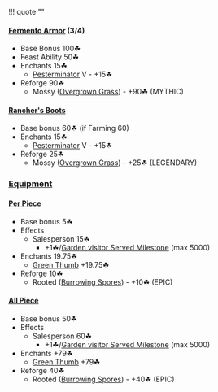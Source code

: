 !!! quote ""

#### [Fermento Armor](https://hypixel-skyblock.fandom.com/wiki/Fermento_Armor?so=search) (3/4)
- Base Bonus 100☘
- Feast Ability 50☘
- Enchants 15☘
    * [Pesterminator](https://hypixel-skyblock.fandom.com/wiki/Enchantments?so=search#Pesterminator) V - +15☘
- Reforge 90☘
    * Mossy ([Overgrown Grass](https://hypixel-skyblock.fandom.com/wiki/Overgrown_Grass?so=search)) - +90☘ (MYTHIC)

#### [Rancher's Boots](https://hypixel-skyblock.fandom.com/wiki/Rancher's_Boots?so=search)
- Base bonus 60☘ (if Farming 60)
- Enchants 15☘
    * [Pesterminator](https://hypixel-skyblock.fandom.com/wiki/Enchantments?so=search#Pesterminator) V - +15☘
- Reforge 25☘
    * Mossy ([Overgrown Grass](https://hypixel-skyblock.fandom.com/wiki/Overgrown_Grass?so=search)) - +25☘ (LEGENDARY)

### [Equipment](https://hypixel-skyblock.fandom.com/wiki/Equipment?so=search)
#### [Per Piece](https://hypixel-skyblock.fandom.com/wiki/Lotus_Set?so=search#Set)
- Base bonus 5☘
- Effects
    * Salesperson 15☘
        * +1☘/[Garden visitor Served Milestone](https://hypixel-skyblock.fandom.com/wiki/The_Garden#Visitor_Milestones) (max 5000)
- Enchants 19.75☘
    * [Green Thumb](https://hypixel-skyblock.fandom.com/wiki/Enchantments#Green_Thumb) +19.75☘
- Reforge 10☘
    * Rooted ([Burrowing Spores](https://hypixel-skyblock.fandom.com/wiki/Burrowing_Spores?so=search)) - +10☘ (EPIC)
#### [All Piece](https://hypixel-skyblock.fandom.com/wiki/Lotus_Set?so=search#Set)
- Base bonus 50☘
- Effects
    * Salesperson 60☘
        * +1☘/[Garden visitor Served Milestone](https://hypixel-skyblock.fandom.com/wiki/The_Garden#Visitor_Milestones) (max 5000)
- Enchants +79☘
    * [Green Thumb](https://hypixel-skyblock.fandom.com/wiki/Enchantments#Green_Thumb) +79☘
- Reforge 40☘
    * Rooted ([Burrowing Spores](https://hypixel-skyblock.fandom.com/wiki/Burrowing_Spores?so=search)) - +40☘ (EPIC)